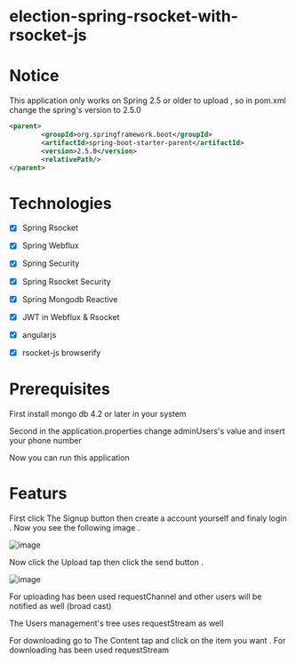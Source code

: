 # election-spring-rsocket-with-rsocket-js

# Notice

This application only works on Spring 2.5 or older to upload , so in pom.xml change the spring's version to 2.5.0

```xml
<parent>
        <groupId>org.springframework.boot</groupId>
        <artifactId>spring-boot-starter-parent</artifactId>
        <version>2.5.0</version>
        <relativePath/>
</parent>
```

# Technologies

- [x] Spring Rsocket
- [x] Spring Webflux
- [x] Spring Security
- [x] Spring Rsocket Security
- [x] Spring Mongodb Reactive
- [x] JWT in Webflux & Rsocket
- [x] angularjs
- [x] rsocket-js browserify


# Prerequisites

First install mongo db 4.2 or later in your system

Second in the application.properties change adminUsers's value and insert your phone number

Now you can run this application

# Featurs
First click The Signup button then create a account yourself and finaly login . Now you see the following image .

![image](https://user-images.githubusercontent.com/53397941/168492767-1c414c6e-a700-45ec-bf94-30ff7ad3d25d.png)

Now click the Upload tap then click the send button .

![image](https://user-images.githubusercontent.com/53397941/168492923-9b7259e9-d947-42a9-aec5-e1c24817bac1.png)

For uploading has been used requestChannel and other users will be notified as well (broad cast)

The Users management's tree uses requestStream as well

For downloading go to The Content tap and click on the item you want . For downloading has been used requestStream

